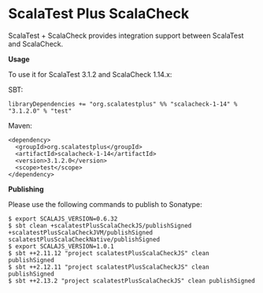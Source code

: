 # ScalaTest Plus ScalaCheck
ScalaTest + ScalaCheck provides integration support between ScalaTest and ScalaCheck.

**Usage**

To use it for ScalaTest 3.1.2 and ScalaCheck 1.14.x: 

SBT: 

```
libraryDependencies += "org.scalatestplus" %% "scalacheck-1-14" % "3.1.2.0" % "test"
```

Maven: 

```
<dependency>
  <groupId>org.scalatestplus</groupId>
  <artifactId>scalacheck-1-14</artifactId>
  <version>3.1.2.0</version>
  <scope>test</scope>
</dependency>
```

**Publishing**

Please use the following commands to publish to Sonatype: 

```
$ export SCALAJS_VERSION=0.6.32
$ sbt clean +scalatestPlusScalaCheckJS/publishSigned +scalatestPlusScalaCheckJVM/publishSigned scalatestPlusScalaCheckNative/publishSigned
$ export SCALAJS_VERSION=1.0.1
$ sbt ++2.11.12 "project scalatestPlusScalaCheckJS" clean publishSigned
$ sbt ++2.12.11 "project scalatestPlusScalaCheckJS" clean publishSigned
$ sbt ++2.13.2 "project scalatestPlusScalaCheckJS" clean publishSigned
```
